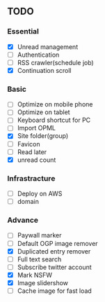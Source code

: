 ## TODO
### Essential
- [x] Unread management
- [ ] Authentication
- [ ] RSS crawler(schedule job)
- [x] Continuation scroll

### Basic
- [ ] Optimize on mobile phone
- [ ] Optimize on tablet
- [ ] Keyboard shortcut for PC
- [ ] Import OPML
- [x] Site folder(group)
- [ ] Favicon 
- [ ] Read later
- [x] unread count

### Infrastracture
- [ ] Deploy on AWS
- [ ] domain

### Advance
- [ ] Paywall marker
- [ ] Default OGP image remover
- [x] Duplicated entry remover
- [ ] Full text search
- [ ] Subscribe twitter account
- [x] Mark NSFW 
- [x] Image slidershow
- [ ] Cache image for fast load
